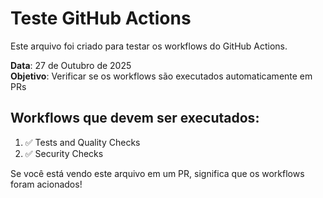 # Teste GitHub Actions

Este arquivo foi criado para testar os workflows do GitHub Actions.

**Data**: 27 de Outubro de 2025  
**Objetivo**: Verificar se os workflows são executados automaticamente em PRs

## Workflows que devem ser executados:

1. ✅ Tests and Quality Checks
2. ✅ Security Checks

Se você está vendo este arquivo em um PR, significa que os workflows foram acionados!
